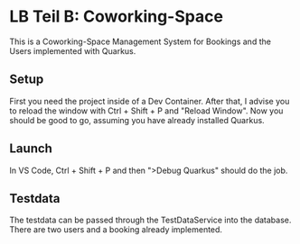 # LB Teil B: Coworking-Space
This is a Coworking-Space Management System for Bookings and the Users implemented with Quarkus.

## Setup
First you need the project inside of a Dev Container. After that, I advise you to reload the window with Ctrl + Shift + P and "Reload Window". Now you should be good to go, assuming you have already installed Quarkus.

## Launch
In VS Code, Ctrl + Shift + P and then ">Debug Quarkus" should do the job.

## Testdata
The testdata can be passed through the TestDataService into the database. There are two users and a booking already implemented.
